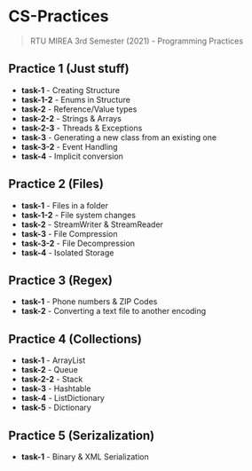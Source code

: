 # CS-Practices
> RTU MIREA 3rd Semester (2021) - Programming Practices

## Practice 1 (Just stuff)

* **task-1** - Creating Structure
* **task-1-2** - Enums in Structure
* **task-2** - Reference/Value types
* **task-2-2** - Strings & Arrays
* **task-2-3** - Threads & Exceptions
* **task-3** - Generating a new class from an existing one
* **task-3-2** - Event Handling
* **task-4** - Implicit conversion

## Practice 2 (Files)

* **task-1** - Files in a folder
* **task-1-2** - File system changes
* **task-2** - StreamWriter & StreamReader
* **task-3** - File Compression
* **task-3-2** - File Decompression
* **task-4** - Isolated Storage

## Practice 3 (Regex)

* **task-1** - Phone numbers & ZIP Codes
* **task-2** - Converting a text file to another encoding

## Practice 4 (Collections)

* **task-1** - ArrayList
* **task-2** - Queue
* **task-2-2** - Stack
* **task-3** - Hashtable
* **task-4** - ListDictionary
* **task-5** - Dictionary

## Practice 5 (Serizalization)

* **task-1** - Binary & XML Serialization